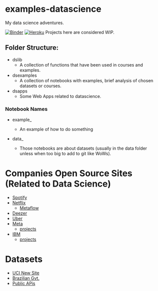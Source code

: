 # examples-datascience

My data science adventures.

[![Binder](https://mybinder.org/badge_logo.svg)](https://mybinder.org/v2/gh/mjsmagalhaes/examples-datascience/HEAD?labpath=wow_log.ipynb)
[![Heroku](https://heroku-badge.herokuapp.com/?app=dslib)](https://dslib.herokuapp.com/)
Projects here are considered WIP.

## Folder Structure:

- dslib
  - A collection of functions that have been used in courses and examples.
- dsexamples
  - A collection of notebooks with examples, brief analysis of chosen datasets or courses.
- dsapps
  - Some Web Apps related to datascience.

### Notebook Names

- example\_

  - An example of how to do something

- data\_

  - Those notebooks are about datasets (usually in the data folder unless when too big to add to git like WoWs).

# Companies Open Source Sites (Related to Data Science)

- [Spotify](https://spotify.github.io/)
- [Netflix](https://netflix.github.io/)
  - [Metaflow](https://metaflow.org/)
- [Deezer](https://deezer.github.io/)
- [Uber](https://uber.github.io/)
- [Meta](https://opensource.fb.com/)
  - [projects](https://github.com/facebook)
- [IBM](https://www.ibm.com/opensource/open-projects/)
  - [projects](https://www.ibm.com/opensource/open-projects/)

# Datasets

- [UCI New Site](https://archive-beta.ics.uci.edu/)
- [Brazilian Gvt.](https://brasil.io/datasets/)
- [Public APis](https://github.com/public-apis/public-apis)
